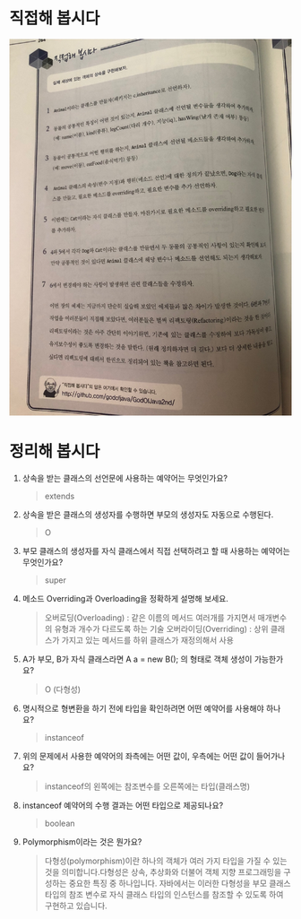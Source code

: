 # 직접해 봅시다

![img_1.png](img_1.png)

# 정리해 봅시다
1. 상속을 받는 클래스의 선언문에 사용하는 예약어는 무엇인가요?

   > extends

2. 상속을 받은 클래스의 생성자를 수행하면 부모의 생성자도 자동으로 수행된다.

   > O

3. 부모 클래스의 생성자를 자식 클래스에서 직접 선택하려고 할 때 사용하는 예약어는 무엇인가요?

   > super

4. 메소드 Overriding과 Overloading을 정확하게 설명해 보세요.

   > 오버로딩(Overloading) : 같은 이름의 메서드 여러개를 가지면서 매개변수의 유형과 개수가 다르도록 하는 기술
   > 오버라이딩(Overriding) : 상위 클래스가 가지고 있는 메서드를 하위 클래스가 재정의해서 사용

5. A가 부모, B가 자식 클래스라면 A a = new B(); 의 형태로 객체 생성이 가능한가요?

   > O (다형성)

6. 명시적으로 형변환을 하기 전에 타입을 확인하려면 어떤 예약어를 사용해야 하나요?

   > instanceof

7. 위의 문제에서 사용한 예약어의 좌측에는 어떤 값이, 우측에는 어떤 값이 들어가나요?

   > instanceof의 왼쪽에는 참조변수를 오른쪽에는 타입(클래스명)

8. instanceof 예약어의 수행 결과는 어떤 타입으로 제공되나요?

   > boolean

9. Polymorphism이라는 것은 뭔가요?

   > 다형성(polymorphism)이란 하나의 객체가 여러 가지 타입을 가질 수 있는 것을 의미합니다.다형성은 상속, 추상화와 더불어 객체 지향 프로그래밍을 구성하는 중요한 특징 중 하나입니다. 자바에서는 이러한 다형성을 부모 클래스 타입의 참조 변수로 자식 클래스 타입의 인스턴스를 참조할 수 있도록 하여 구현하고 있습니다.
